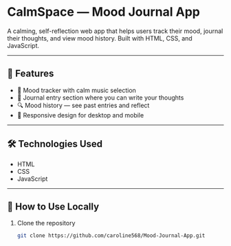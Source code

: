 # CalmSpace — Mood Journal App

A calming, self-reflection web app that helps users track their mood, journal their thoughts, and view mood history. Built with HTML, CSS, and JavaScript.

---

## 🌙 Features

- 🎵 Mood tracker with calm music selection  
- 📝 Journal entry section where you can write your thoughts  
- 🔍 Mood history — see past entries and reflect  
- 📱 Responsive design for desktop and mobile  

---

## 🛠 Technologies Used

- HTML  
- CSS  
- JavaScript  

---

## 🚀 How to Use Locally

1. Clone the repository  
   ```bash
   git clone https://github.com/caroline568/Mood-Journal-App.git
